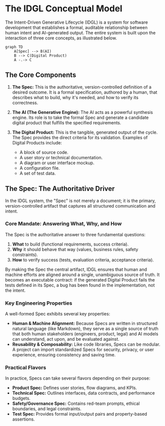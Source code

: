 # The IDGL Conceptual Model

The Intent-Driven Generative Lifecycle (IDGL) is a system for software development that establishes a formal, auditable relationship between human intent and AI-generated output. The entire system is built upon the interaction of three core concepts, as illustrated below.

```mermaid
graph TD
    A[Spec] --> B(AI)
    B --> C(Digital Product)
    A -.-> C
```

## The Core Components

1.  **The Spec:** This is the authoritative, version-controlled definition of a desired outcome. It is a formal specification, authored by a human, that describes what to build, why it's needed, and how to verify its correctness.

2.  **The AI (The Generative Engine):** The AI acts as a powerful synthesis engine. Its role is to take the formal Spec and generate a candidate digital product that fulfills the specified requirements.

3.  **The Digital Product:** This is the tangible, generated output of the cycle. The Spec provides the direct criteria for its validation. Examples of Digital Products include:
    *   A block of source code.
    *   A user story or technical documentation.
    *   A diagram or user interface mockup.
    *   A configuration file.
    *   A set of test data.

## The Spec: The Authoritative Driver

In the IDGL system, the "Spec" is not merely a document; it is the primary, version-controlled artifact that captures all structured communication and intent.

### Core Mandate: Answering What, Why, and How

The Spec is the authoritative answer to three fundamental questions:

1.  **What** to build (functional requirements, success criteria).
2.  **Why** it should behave that way (values, business rules, safety constraints).
3.  **How** to verify success (tests, evaluation criteria, acceptance criteria).

By making the Spec the central artifact, IDGL ensures that human and machine efforts are aligned around a single, unambiguous source of truth. It becomes an executable contract: if the generated Digital Product fails the tests defined in its Spec, a bug has been found in the implementation, not the intent.

### Key Engineering Properties

A well-formed Spec exhibits several key properties:

*   **Human & Machine Alignment:** Because Specs are written in structured natural language (like Markdown), they serve as a single source of truth that both human stakeholders (engineers, product, legal) and AI models can understand, act upon, and be evaluated against.
*   **Reusability & Composability:** Like code libraries, Specs can be modular. A project can import standardized Specs for security, privacy, or user experience, ensuring consistency and saving time.

### Practical Flavors

In practice, Specs can take several flavors depending on their purpose:

*   **Product Spec:** Defines user stories, flow diagrams, and KPIs.
*   **Technical Spec:** Outlines interfaces, data contracts, and performance budgets.
*   **Safety/Governance Spec:** Contains red-team prompts, ethical boundaries, and legal constraints.
*   **Test Spec:** Provides formal input/output pairs and property-based assertions.
